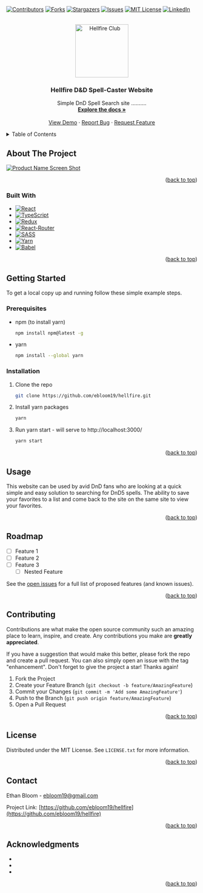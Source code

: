 <div id="top"></div>
<!--
*** Thanks for checking out the Best-README-Template. If you have a suggestion
*** that would make this better, please fork the repo and create a pull request
*** or simply open an issue with the tag "enhancement".
*** Don't forget to give the project a star!
*** Thanks again! Now go create something AMAZING! :D
-->



<!-- PROJECT SHIELDS -->
<!--
*** I'm using markdown "reference style" links for readability.
*** Reference links are enclosed in brackets [ ] instead of parentheses ( ).
*** See the bottom of this document for the declaration of the reference variables
*** for contributors-url, forks-url, etc. This is an optional, concise syntax you may use.
*** https://www.markdownguide.org/basic-syntax/#reference-style-links
-->
[![Contributors][contributors-shield]][contributors-url]
[![Forks][forks-shield]][forks-url]
[![Stargazers][stars-shield]][stars-url]
[![Issues][issues-shield]][issues-url]
[![MIT License][license-shield]][license-url]
[![LinkedIn][linkedin-shield]][linkedin-url]



<!-- PROJECT LOGO -->
<br />
<div align="center">
  <a href="https://github.com/ebloom19/hellfire">
    <img src="https://image-cdn.neatoshop.com/styleimg/134656/none/white/default/524447-20;1654086793y.jpg" alt="Hellfire Club" width="140" height="140"/>
  </a>

<h3 align="center">Hellfire D&D Spell-Caster Website</h3>

  <p align="center">
    Simple DnD Spell Search site ..........
    <br />
    <a href="https://github.com/ebloom19/hellfire"><strong>Explore the docs »</strong></a>
    <br />
    <br />
    <a href="https://hellfire-dnd.herokuapp.com/" target="_blank">View Demo</a>
    ·
    <a href="https://github.com/ebloom19/hellfire/issues">Report Bug</a>
    ·
    <a href="https://github.com/ebloom19/hellfire/issues">Request Feature</a>
  </p>
</div>



<!-- TABLE OF CONTENTS -->
<details>
  <summary>Table of Contents</summary>
  <ol>
    <li>
      <a href="#about-the-project">About The Project</a>
      <ul>
        <li><a href="#built-with">Built With</a></li>
      </ul>
    </li>
    <li>
      <a href="#getting-started">Getting Started</a>
      <ul>
        <li><a href="#prerequisites">Prerequisites</a></li>
        <li><a href="#installation">Installation</a></li>
      </ul>
    </li>
    <li><a href="#usage">Usage</a></li>
    <li><a href="#roadmap">Roadmap</a></li>
    <li><a href="#contributing">Contributing</a></li>
    <li><a href="#license">License</a></li>
    <li><a href="#contact">Contact</a></li>
    <li><a href="#acknowledgments">Acknowledgments</a></li>
  </ol>
</details>



<!-- ABOUT THE PROJECT -->
## About The Project

[![Product Name Screen Shot][product-screenshot]](https://hellfire-dnd.herokuapp.com/)

<p align="right">(<a href="#top">back to top</a>)</p>



### Built With

* [![React][React.js]][React-url]
* [![TypeScript][TypeScript]][TypeScript-url]
* [![Redux][Redux]][Redux-url]
* [![React-Router][React-Router]][React-Router-url]
* [![SASS][SASS]][SASS-url]
* [![Yarn][Yarn]][Yarn-url]
* [![Babel][Babel]][Babel-url]

<p align="right">(<a href="#top">back to top</a>)</p>



<!-- GETTING STARTED -->
## Getting Started
To get a local copy up and running follow these simple example steps.

### Prerequisites

* npm (to install yarn)
  ```sh
  npm install npm@latest -g
  ```
* yarn
  ```sh
  npm install --global yarn
  ```

### Installation

1. Clone the repo
   ```sh
   git clone https://github.com/ebloom19/hellfire.git
   ```
2. Install yarn packages
   ```sh
   yarn
   ```
3. Run yarn start - will serve to http://localhost:3000/
   ```sh
   yarn start
   ```

<p align="right">(<a href="#top">back to top</a>)</p>



<!-- USAGE EXAMPLES -->
## Usage

This website can be used by avid DnD fans who are looking at a quick simple and easy solution to searching for DnD5 spells. The ability to save your favorites to a list and come back to the site on the same site to view your favorites.

<!-- _For more examples, please refer to the [Documentation](https://example.com)_ -->

<p align="right">(<a href="#top">back to top</a>)</p>



<!-- ROADMAP -->
## Roadmap

- [ ] Feature 1
- [ ] Feature 2
- [ ] Feature 3
    - [ ] Nested Feature

See the [open issues](https://github.com/ebloom19/hellfire/issues) for a full list of proposed features (and known issues).

<p align="right">(<a href="#top">back to top</a>)</p>



<!-- CONTRIBUTING -->
## Contributing

Contributions are what make the open source community such an amazing place to learn, inspire, and create. Any contributions you make are **greatly appreciated**.

If you have a suggestion that would make this better, please fork the repo and create a pull request. You can also simply open an issue with the tag "enhancement".
Don't forget to give the project a star! Thanks again!

1. Fork the Project
2. Create your Feature Branch (`git checkout -b feature/AmazingFeature`)
3. Commit your Changes (`git commit -m 'Add some AmazingFeature'`)
4. Push to the Branch (`git push origin feature/AmazingFeature`)
5. Open a Pull Request

<p align="right">(<a href="#top">back to top</a>)</p>



<!-- LICENSE -->
## License

Distributed under the MIT License. See `LICENSE.txt` for more information.

<p align="right">(<a href="#top">back to top</a>)</p>



<!-- CONTACT -->
## Contact

Ethan Bloom - ebloom19@gmail.com

Project Link: [https://github.com/ebloom19/hellfire](https://github.com/ebloom19/hellfire)

<p align="right">(<a href="#top">back to top</a>)</p>



<!-- ACKNOWLEDGMENTS -->
## Acknowledgments

* []()
* []()
* []()

<p align="right">(<a href="#top">back to top</a>)</p>



<!-- MARKDOWN LINKS & IMAGES -->
<!-- https://www.markdownguide.org/basic-syntax/#reference-style-links -->
[contributors-shield]: https://img.shields.io/github/contributors/ebloom19/hellfire.svg?style=for-the-badge
[contributors-url]: https://github.com/ebloom19/hellfire/graphs/contributors
[forks-shield]: https://img.shields.io/github/forks/ebloom19/hellfire.svg?style=for-the-badge
[forks-url]: https://github.com/ebloom19/hellfire/network/members
[stars-shield]: https://img.shields.io/github/stars/ebloom19/hellfire.svg?style=for-the-badge
[stars-url]: https://github.com/ebloom19/hellfire/stargazers
[issues-shield]: https://img.shields.io/github/issues/ebloom19/hellfire.svg?style=for-the-badge
[issues-url]: https://github.com/ebloom19/hellfire/issues
[license-shield]: https://img.shields.io/github/license/ebloom19/hellfire.svg?style=for-the-badge
[license-url]: https://github.com/ebloom19/hellfire/blob/master/LICENSE.txt
[linkedin-shield]: https://img.shields.io/badge/-LinkedIn-black.svg?style=for-the-badge&logo=linkedin&colorB=555
[linkedin-url]: https://linkedin.com/in/ethanbloom
[product-screenshot]: https://live.staticflickr.com/65535/52205346832_d8e719374d_k.jpg
[React.js]: https://img.shields.io/badge/React-20232A?style=for-the-badge&logo=react&logoColor=61DAFB
[React-url]: https://reactjs.org/
[Bootstrap.com]: https://img.shields.io/badge/Bootstrap-563D7C?style=for-the-badge&logo=bootstrap&logoColor=white
[Bootstrap-url]: https://getbootstrap.com
[Redux]: https://img.shields.io/badge/redux-%23593d88.svg?style=for-the-badge&logo=redux&logoColor=white
[Redux-url]: https://redux.js.org/
[SASS]: https://img.shields.io/badge/SASS-hotpink.svg?style=for-the-badge&logo=SASS&logoColor=white
[SASS-url]: https://sass-lang.com/
[TypeScript]: https://img.shields.io/badge/typescript-%23007ACC.svg?style=for-the-badge&logo=typescript&logoColor=white
[TypeScript-url]: https://www.typescriptlang.org/
[Yarn]: https://img.shields.io/badge/yarn-%232C8EBB.svg?style=for-the-badge&logo=yarn&logoColor=white
[Yarn-url]: https://yarnpkg.com/
[Babel]: https://img.shields.io/badge/Babel-F9DC3e?style=for-the-badge&logo=babel&logoColor=black
[Babel-url]: https://babeljs.io/
[React-Router]: https://img.shields.io/badge/React_Router-CA4245?style=for-the-badge&logo=react-router&logoColor=white
[React-Router-url]: https://reactrouter.com/
